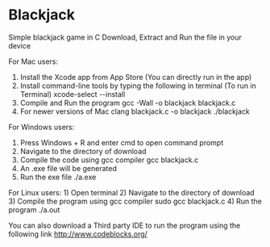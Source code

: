 # Blackjack
Simple blackjack game in C
Download, Extract and Run the file in your device

For Mac users:

  1) Install the Xcode app from App Store (You can directly run in the app)
  2) Install command-line tools by typing the following in terminal (To run in Terminal)
      xcode-select --install
  3) Compile and Run the program
      gcc -Wall -o blackjack blackjack.c
  4) For newer versions of Mac
       clang blackjack.c -o blackjack
       ./blackjack

For Windows users:
   1) Press Windows + R and enter cmd to open command prompt
   2) Navigate to the directory of download
   3) Compile the code using gcc compiler
      gcc blackjack.c
   4) An .exe file will be generated 
   5) Run the exe file
      ./a.exe
      
For Linux users:
    1) Open terminal
    2) Navigate to the directory of download
    3) Compile the program using gcc compiler
       sudo gcc blackjack.c
    4) Run the program
        ./a.out
   
You can also download a Third party IDE to run the program using the following link
http://www.codeblocks.org/ 
